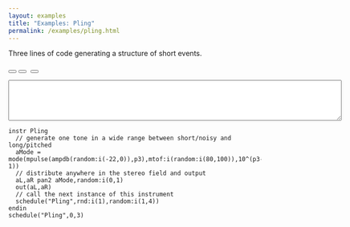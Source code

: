 ```yaml
---
layout: examples
title: "Examples: Pling"
permalink: /examples/pling.html
---
```


<script type="text/javascript" src="/learn/examples/pling.js"></script>

Three lines of code generating a structure of short events.

<button id="play" onclick="start()"><i class="fa fa-play"></i></button>
<button id="pause" onclick="pause()"><i class="fa fa-pause"></i></button>&nbsp;
<button><a href="/learn/examples/pling.csd"><i class="fa fa-download"></i></a></button>
<p><textarea class="console" cols="80" rows="5" id="console"></textarea></p>

```csound
instr Pling
  // generate one tone in a wide range between short/noisy and long/pitched
  aMode = mode(mpulse(ampdb(random:i(-22,0)),p3),mtof:i(random:i(80,100)),10^(p3-1))
  // distribute anywhere in the stereo field and output
  aL,aR pan2 aMode,random:i(0,1)
  out(aL,aR)
  // call the next instance of this instrument
  schedule("Pling",rnd:i(1),random:i(1,4))
endin
schedule("Pling",0,3)
```



